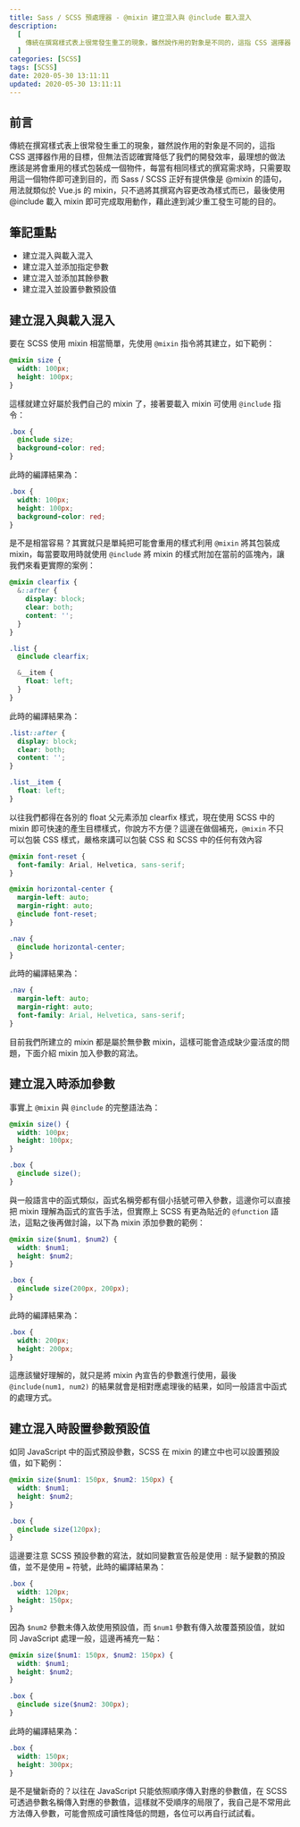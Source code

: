 ```yaml
---
title: Sass / SCSS 預處理器 - @mixin 建立混入與 @include 載入混入
description:
  [
    傳統在撰寫樣式表上很常發生重工的現象，雖然說作用的對象是不同的，這指 CSS 選擇器作用的目標，但無法否認確實降低了我們的開發效率，最理想的做法應該是將會重用的樣式包裝成一個物件，每當有相同樣式的撰寫需求時，只需要取用這一個物件即可達到目的，而 Sass / SCSS 正好有提供像是 @mixin 的語句，用法就類似於 Vue.js 的 mixin，只不過將其撰寫內容更改為樣式而已，最後使用 @include 載入 mixin 即可完成取用動作，藉此達到減少重工發生可能的目的。,
  ]
categories: [SCSS]
tags: [SCSS]
date: 2020-05-30 13:11:11
updated: 2020-05-30 13:11:11
---
```


## 前言

傳統在撰寫樣式表上很常發生重工的現象，雖然說作用的對象是不同的，這指 CSS 選擇器作用的目標，但無法否認確實降低了我們的開發效率，最理想的做法應該是將會重用的樣式包裝成一個物件，每當有相同樣式的撰寫需求時，只需要取用這一個物件即可達到目的，而 Sass / SCSS 正好有提供像是 @mixin 的語句，用法就類似於 Vue.js 的 mixin，只不過將其撰寫內容更改為樣式而已，最後使用 @include 載入 mixin 即可完成取用動作，藉此達到減少重工發生可能的目的。

## 筆記重點

- 建立混入與載入混入
- 建立混入並添加指定參數
- 建立混入並添加其餘參數
- 建立混入並設置參數預設值

## 建立混入與載入混入

要在 SCSS 使用 mixin 相當簡單，先使用 `@mixin` 指令將其建立，如下範例：

```scss
@mixin size {
  width: 100px;
  height: 100px;
}
```

這樣就建立好屬於我們自己的 mixin 了，接著要載入 mixin 可使用 `@include` 指令：

```scss
.box {
  @include size;
  background-color: red;
}
```

此時的編譯結果為：

```css
.box {
  width: 100px;
  height: 100px;
  background-color: red;
}
```

是不是相當容易？其實就只是單純把可能會重用的樣式利用 `@mixin` 將其包裝成 mixin，每當要取用時就使用 `@include` 將 mixin 的樣式附加在當前的區塊內，讓我們來看更實際的案例：

```scss
@mixin clearfix {
  &::after {
    display: block;
    clear: both;
    content: '';
  }
}

.list {
  @include clearfix;

  &__item {
    float: left;
  }
}
```

此時的編譯結果為：

```css
.list::after {
  display: block;
  clear: both;
  content: '';
}

.list__item {
  float: left;
}
```

以往我們都得在各別的 float 父元素添加 clearfix 樣式，現在使用 SCSS 中的 mixin 即可快速的產生目標樣式，你說方不方便？這邊在做個補充，`@mixin` 不只可以包裝 CSS 樣式，嚴格來講可以包裝 CSS 和 SCSS 中的任何有效內容

```scss
@mixin font-reset {
  font-family: Arial, Helvetica, sans-serif;
}

@mixin horizontal-center {
  margin-left: auto;
  margin-right: auto;
  @include font-reset;
}

.nav {
  @include horizontal-center;
}
```

此時的編譯結果為：

```css
.nav {
  margin-left: auto;
  margin-right: auto;
  font-family: Arial, Helvetica, sans-serif;
}
```

目前我們所建立的 mixin 都是屬於無參數 mixin，這樣可能會造成缺少靈活度的問題，下面介紹 mixin 加入參數的寫法。

## 建立混入時添加參數

事實上 `@mixin` 與 `@include` 的完整語法為：

```scss
@mixin size() {
  width: 100px;
  height: 100px;
}

.box {
  @include size();
}
```

與一般語言中的函式類似，函式名稱旁都有個小括號可帶入參數，這邊你可以直接把 mixin 理解為函式的宣告手法，但實際上 SCSS 有更為貼近的 `@function` 語法，這點之後再做討論，以下為 mixin 添加參數的範例：

```scss
@mixin size($num1, $num2) {
  width: $num1;
  height: $num2;
}

.box {
  @include size(200px, 200px);
}
```

此時的編譯結果為：

```css
.box {
  width: 200px;
  height: 200px;
}
```

這應該蠻好理解的，就只是將 mixin 內宣告的參數進行使用，最後 `@include(num1, num2)` 的結果就會是相對應處理後的結果，如同一般語言中函式的處理方式。

## 建立混入時設置參數預設值

如同 JavaScript 中的函式預設參數，SCSS 在 mixin 的建立中也可以設置預設值，如下範例：

```scss
@mixin size($num1: 150px, $num2: 150px) {
  width: $num1;
  height: $num2;
}

.box {
  @include size(120px);
}
```

這邊要注意 SCSS 預設參數的寫法，就如同變數宣告般是使用 `:` 賦予變數的預設值，並不是使用 `=` 符號，此時的編譯結果為：

```css
.box {
  width: 120px;
  height: 150px;
}
```

因為 `$num2` 參數未傳入故使用預設值，而 `$num1` 參數有傳入故覆蓋預設值，就如同 JavaScript 處理一般，這邊再補充一點：

```scss
@mixin size($num1: 150px, $num2: 150px) {
  width: $num1;
  height: $num2;
}

.box {
  @include size($num2: 300px);
}
```

此時的編譯結果為：

```css
.box {
  width: 150px;
  height: 300px;
}
```

是不是蠻新奇的？以往在 JavaScript 只能依照順序傳入對應的參數值，在 SCSS 可透過參數名稱傳入對應的參數值，這樣就不受順序的局限了，我自己是不常用此方法傳入參數，可能會照成可讀性降低的問題，各位可以再自行試試看。
